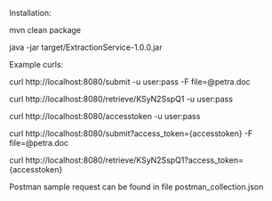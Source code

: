 
Installation:

mvn clean package

java -jar target/ExtractionService-1.0.0.jar


Example curls:

curl http://localhost:8080/submit -u user:pass -F file=@petra.doc  

curl http://localhost:8080/retrieve/KSyN2SspQ1 -u user:pass

curl http://localhost:8080/accesstoken -u user:pass

curl http://localhost:8080/submit?access_token={accesstoken} -F file=@petra.doc

curl http://localhost:8080/retrieve/KSyN2SspQ1?access_token={accesstoken}

Postman sample request can be found in file postman_collection.json